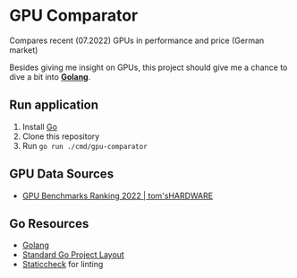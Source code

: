 # GPU Comparator
Compares recent (07.2022) GPUs in performance and price (German market)

Besides giving me insight on GPUs, this project should give me a chance to dive a bit into **[Golang](https://go.dev/)**.

## Run application

1. Install [Go](https://go.dev/dl/)
2. Clone this repository
3. Run `go run ./cmd/gpu-comparator`

## GPU Data Sources

- [GPU Benchmarks Ranking 2022 | tom'sHARDWARE](https://www.tomshardware.com/reviews/gpu-hierarchy,4388.html#gpu-benchmarks-ranking-2022)

## Go Resources

- [Golang](https://go.dev/)
- [Standard Go Project Layout](https://github.com/golang-standards/project-layout)
- [Staticcheck](https://staticcheck.io/) for linting